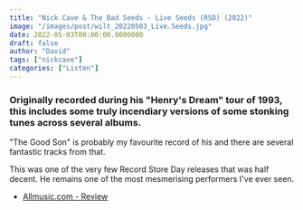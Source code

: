 ```yaml
---
title: "Nick Cave & The Bad Seeds - Live Seeds (RSD) (2022)"
image: "/images/post/wilt_20220503_Live.Seeds.jpg"
date: 2022-05-03T00:00:00.0000000
draft: false
author: "David"
tags: ["nickcave"]
categories: ["Listen"]
---
```

### Originally recorded during his "Henry's Dream" tour of 1993, this includes some truly incendiary versions of some stonking tunes across several albums.

 "The Good Son" is probably my favourite record of his and there are several fantastic tracks from that.

 This was one of the very few Record Store Day releases that was half decent. He remains one of the most mesmerising performers I've ever seen.

-  [Allmusic.com - Review](https://www.allmusic.com/album/live-seeds-mw0000098861)